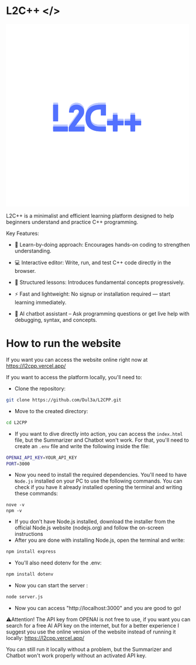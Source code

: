# L2C++ </>
![image alt](https://github.com/Dul3a/L2CPP/blob/bb896305e83a3a7b4cef6871a20a12d7af095ddf/Images%20%26%20Videos/L2C%2B%2B%20LOGO%20500x500.png)

L2C++ is a minimalist and efficient learning platform designed to help beginners understand and practice C++ programming.

Key Features:
- 🧠 Learn-by-doing approach: Encourages hands-on coding to strengthen understanding.

- 💻 Interactive editor: Write, run, and test C++ code directly in the browser.

- 📘 Structured lessons: Introduces fundamental concepts progressively.

- ⚡ Fast and lightweight: No signup or installation required — start learning immediately.

- 🤖 AI chatbot assistant – Ask programming questions or get live help with debugging, syntax, and concepts.

# How to run the website

If you want you can access the website online right now at https://l2cpp.vercel.app/

If you want to access the platform locally, you'll need to:
- Clone the repository: 
```bash
git clone https://github.com/Dul3a/L2CPP.git
```
- Move to the created directory:
```bash
cd L2CPP
```
- If you want to dive directly into action, you can access the `index.html` file, but the Summarizer and Chatbot won't work. For that,
you'll need to create an `.env` file and write the following inside the file:
```bash
OPENAI_API_KEY=YOUR_API_KEY
PORT=3000
```
- Now you need to install the required dependencies. You'll need to have `Node.js` installed on your PC to use the following commands.
You can check if you have it already installed opening the terminal and writing these commands:
```batch
nove -v
npm -v
```
- If you don't have Node.js installed, download the installer from the official Node.js website (nodejs.org) and follow the on-screen instructions
- After you are done with installing Node.js, open the terminal and write:
```bash
npm install express
```
- You'll also need dotenv for the .env:
```bash
npm install dotenv
```
- Now you can start the server :
```bash
node server.js
```
- Now you can access "http://localhost:3000" and you are good to go!

⚠️Attention! The API key from OPENAI is not free to use, if you want you can search for a free AI API key on the internet, but for a better experience I suggest you use the online version of the website instead of running it locally: https://l2cpp.vercel.app/

You can still run it locally without a problem, but the Summarizer and Chatbot won't work properly without an activated API key.
